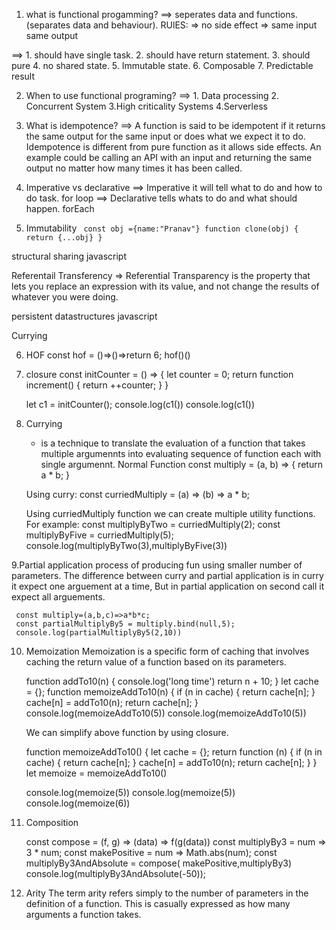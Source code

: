 1. what is functional progamming?
   ==> seperates data and functions.(separates data and behaviour).
   RUlES:
   => no side effect
   => same input same output

==> 1. should have single task. 2. should have return statement. 3. should pure 4. no shared state. 5. Immutable state. 6. Composable 7. Predictable result

2. When to use functional programing?
   ==> 1. Data processing 2. Concurrent System 3.High criticality Systems 4.Serverless

3. What is idempotence?
   ==> A function is said to be idempotent if it returns the same output for the same input or does what we expect it to do. Idempotence is different from pure function as it allows side effects. An example could be calling an API with an input and returning the same output no matter how many times it has been called.

4. Imperative vs declarative
   ==> Imperative it will tell what to do and how to do task.
   for loop
   ==> Declarative tells whats to do and what should happen.
   forEach

5. Immutability
   ` const obj ={name:"Pranav"} function clone(obj) { return {...obj} }`

structural sharing javascript

Referentail Transferency => Referential Transparency is the property that lets you replace an expression with its value, and not change the results of whatever you were doing.

persistent datastructures javascript

Currying

6. HOF
   const hof = ()=>()=>return 6;
   hof()()

7. closure
   const initCounter = () => {
   let counter = 0;
   return function increment() {
   return ++counter;
   }
   }

   let c1 = initCounter();
   console.log(c1())
   console.log(c1())

8. Currying

   - is a technique to translate the evaluation of a function that takes multiple argumennts into evaluating sequence of function each with single argumennt.
     Normal Function
     const multiply = (a, b) => {
     return a * b;
     }

   Using curry:
   const curriedMultiply = (a) => (b) => a * b;

   Using curriedMultiply function we can create multiple utility functions. For example:
   const multiplyByTwo = curriedMultiply(2);
   const multiplyByFive = curriedMultiply(5);
   console.log(multiplyByTwo(3),multiplyByFive(3))

9.Partial application
process of producing fun using smaller number of parameters.
The difference between curry and partial application is in curry it expect one arguement at a time, But in partial application on second call it expect all arguements.

     const multiply=(a,b,c)=>a*b*c;
     const partialMultiplyBy5 = multiply.bind(null,5);
     console.log(partialMultiplyBy5(2,10))

10. Memoization
    Memoization is a specific form of caching that involves caching the return value of a function based on its parameters.

    function addTo10(n) {
    console.log('long time')
    return n + 10;
    }
    let cache = {};
    function memoizeAddTo10(n) {
    if (n in cache) {
    return cache[n];
    }
    cache[n] = addTo10(n);
    return cache[n];
    }
    console.log(memoizeAddTo10(5))
    console.log(memoizeAddTo10(5))

    We can simplify above function by using closure.

    function memoizeAddTo10() {
    let cache = {};
    return function (n) {
    if (n in cache) {
    return cache[n];
    }
    cache[n] = addTo10(n);
    return cache[n];
    }
    }
    let memoize = memoizeAddTo10()

    console.log(memoize(5))
    console.log(memoize(5))
    console.log(memoize(6))

11. Composition

    const compose = (f, g) => (data) => f(g(data))
    const multiplyBy3 = num => 3 \* num;
    const makePositive = num => Math.abs(num);
    const multiplyBy3AndAbsolute = compose( makePositive,multiplyBy3)
    console.log(multiplyBy3AndAbsolute(-50));

12. Arity
    The term arity refers simply to the number of parameters in the definition of a function. This is casually expressed as how many arguments a function takes.
